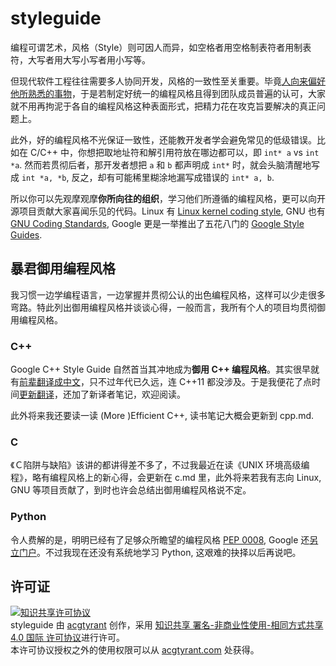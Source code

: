 # styleguide

编程可谓艺术，风格（Style）则可因人而异，如空格者用空格制表符者用制表符，大写者用大写小写者用小写等。

但现代软件工程往往需要多人协同开发，风格的一致性至关重要。毕竟[人向来偏好他所熟悉的事物](http://www.douban.com/group/topic/39675260/)，于是若制定好统一的编程风格且得到团队成员普遍的认可，大家就不用再拘泥于各自的编程风格这种表面形式，把精力花在攻克旨要解决的真正问题上。

此外，好的编程风格不光保证一致性，还能教开发者学会避免常见的低级错误。比如在 C/C++ 中，你想把取地址符和解引用符放在哪边都可以，即 `int* a` vs `int *a`. 然而若贯彻后者，那开发者想把 `a` 和 `b` 都声明成 `int*` 时，就会头脑清醒地写成 `int *a, *b`, 反之，却有可能稀里糊涂地漏写成错误的 `int* a, b`.

所以你可以先观摩观摩**你所向往的组织**，学习他们所遵循的编程风格，更可以向开源项目贡献大家喜闻乐见的代码。Linux 有 [Linux kernel coding style](https://www.kernel.org/doc/Documentation/CodingStyle), GNU 也有 [GNU Coding Standards](http://www.gnu.org/prep/standards/standards.html), Google 更是一举推出了五花八门的 [Google Style Guides](https://github.com/google/styleguide).

## 暴君御用编程风格

我习惯一边学编程语言，一边掌握并贯彻公认的出色编程风格，这样可以少走很多弯路。特此列出御用编程风格并谈谈心得，一般而言，我所有个人的项目均贯彻御用编程风格。

### C++

Google C++ Style Guide 自然首当其冲地成为**御用 C++ 编程风格**。其实很早就有[前辈翻译成中文](http://zh-google-styleguide.readthedocs.org/en/latest/google-cpp-styleguide/contents/)，只不过年代已久远，连 C++11 都没涉及。于是我便花了点时间[更新翻译](http://zh-google-styleguide.readthedocs.org/en/latest/google-cpp-styleguide/contents/)，还加了新译者笔记，欢迎阅读。

此外将来我还要读一读 (More )Efficient C++, 读书笔记大概会更新到 cpp.md.

### C

《Ｃ陷阱与缺陷》该讲的都讲得差不多了，不过我最近在读《UNIX 环境高级编程》，略有编程风格上的新心得，会更新在 c.md 里，此外将来若我有志向 Linux, GNU 等项目贡献了，到时也许会总结出御用编程风格说不定。

### Python

令人费解的是，明明已经有了足够众所瞻望的编程风格 [PEP 0008](https://www.python.org/dev/peps/pep-0008/), Google 还[另立门户](https://google-styleguide.googlecode.com/svn/trunk/pyguide.html)。不过我现在还没有系统地学习 Python, 这艰难的抉择以后再说吧。

## 许可证

<a rel="license" href="http://creativecommons.org/licenses/by-nc-sa/4.0/"><img alt="知识共享许可协议" style="border-width:0" src="https://i.creativecommons.org/l/by-nc-sa/4.0/88x31.png" /></a><br /><span xmlns:dct="http://purl.org/dc/terms/" href="http://purl.org/dc/dcmitype/Text" property="dct:title" rel="dct:type">styleguide</span> 由 <a xmlns:cc="http://creativecommons.org/ns#" href="github.com/acgtyrant/styleguide" property="cc:attributionName" rel="cc:attributionURL">acgtyrant</a> 创作，采用 <a rel="license" href="http://creativecommons.org/licenses/by-nc-sa/4.0/">知识共享 署名-非商业性使用-相同方式共享 4.0 国际 许可协议</a>进行许可。<br />本许可协议授权之外的使用权限可以从 <a xmlns:cc="http://creativecommons.org/ns#" href="acgtyrant.com" rel="cc:morePermissions">acgtyrant.com</a> 处获得。
